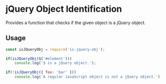 # jQuery Object Identification
 
Provides a function that checks if the given object is a jQuery object.
 
## Usage
 
```js
const isJQueryObj = require('is-jquery-obj');
 
if(isJQueryObj($('#element')))
    console.log('$ is a jQuery object.');
    
if(!isJQueryObj({ foo: 'bar' }))    
    console.log('A regular JavaScript object is not a jQuery object.');
```
